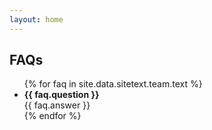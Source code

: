```yaml
---
layout: home
---
```


<h2>FAQs</h2>
<ul>
{% for faq in site.data.sitetext.team.text %}
  <li><strong>{{ faq.question }}</strong><br>{{ faq.answer }}</li>
{% endfor %}
</ul>